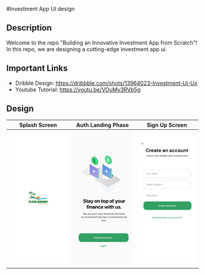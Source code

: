 #Investment App UI design

## Description

Welcome to the repo "Building an Innovative Investment App from Scratch"! In this repo, we are designing a cutting-edge investment app ui.

## Important Links
* Dribble Design: https://dribbble.com/shots/13964023-Investment-Ui-Ux
* Youtube Tutorial: https://youtu.be/VOuMy3RVb5g


## Design

| Splash Screen                                                      | Auth Landing Phase                                                      | Sign Up Screen                                                  |
|--------------------------------------------------------------------|-------------------------------------------------------------------------|-----------------------------------------------------------------|
| ![Splash Screen](./assets/github/splashScreen.png "Splash Screen") | ![Splash Screen](./assets/github/authLanding.png "Auth Landing Screen") | ![Sign Up Screen](./assets/github/sign_up.png "Sign Up Screen") |
